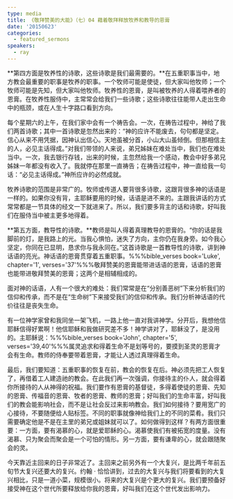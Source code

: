 ```yaml
---
type: media
title: 《敬拜赞美的大能》（七）04 藉着敬拜释放牧养和教导的恩膏
date: '20150623'
categories:
  - featured_sermons
speakers:
  - ray
---
```

**第四方面是牧养性的诗歌，这些诗歌是我们最需要的。**在五重职事当中，地方教会最重要的职事是牧养的职事。一个牧师可能是使徒，但大家叫他牧师；一个牧师可能是先知，但大家叫他牧师。牧养性的恩膏，是叫被牧养的人得着喂养者的恩膏。在牧养性服侍中，主常常会给我们一些诗歌；这些诗歌往往能带人走出生命中的瓶颈，或在人生十字路口看到方向。

每个星期六的上午，在我们家中会有一个祷告会。一次，在祷告过程中，神给了我们两首诗歌；其中一首诗歌是忽然出来的：“神的应许不能废去，句句都是坚定。信心从来不用凭据，因神认出信心。天地虽被分首，小山大山虽倾倒。但那相信主的人，必见主话得成。”对我们带领的人来说，弟兄姊妹在难处当中，我们也在难处当中。一次，我去银行存钱，出来的时候，主忽然给我一个感动，教会中好多弟兄姊妹一年都没有收入了。我就停在那里一直祷告；在祷告过程中，神一直给我一句话：“必见主话得成。”神所应许的必然成就。

牧养诗歌的范围是非常广的。牧师或传道人要背很多诗歌，这跟背很多神的话语是一样的。如果你没有背，主耶稣要用的时候，话语是进不来的。主跟我讲话的方式常常都是一节具体的经文一下就进来了。所以，我们要多背主的话和诗歌，好叫我们在服侍当中被主更多地得着。

**第五方面，教导性的诗歌。**教师是叫人得着真理教导的恩膏的。“你的话是我脚前的灯，是我路上的光。当我心惧怕，迷失了方向，主你仍在我身旁。如今我心坚定，你同在已显明，恳求你与我永同在。”这首诗歌是一首教导性的诗歌，讲到神话语的亮光。神话语的恩膏贯穿着五重职事。%%%bible_verses book='Luke', chapter='1', verses='37'%%%敬拜赞美的恩膏能带进话语的恩膏，话语的恩膏也能带进敬拜赞美的恩膏；这两个是相辅相成的。

面对神的话语，人有一个很大的难处：我们常常是在“分别善恶树”下来分析我们的信仰和传承，而不是在“生命树”下来接受我们的信仰和传承。我们分析神话语的代价往往是丧失生命。

有一位神学家曾和我同坐一架飞机，一路上他一直对我讲神学。分开后，我想他信耶稣信得好累啊！他信耶稣和我做研究差不多！神学讲对了，耶稣没了，是没用的。主耶稣说：%%%bible_verses book='John', chapter='5', verses='39,40'%%%属灵追求和得着生命不是划等号的，要摸到圣灵的恩膏才会有生命。教师的侍奉要带着恩膏，才能让人透过真理得着生命。

最后，我们要知道：五重职事的恢复在前，教会的恢复在后。神必须先把工人恢复了，再借着工人建造祂的教会。在此我们再一次强调，你接待主的仆人，就会得着你所接待的人从神得的祝福。我们要作有恩膏的基督徒，多得着使徒的恩膏、先知的恩膏、传福音的恩膏、牧者的恩膏、教师的恩膏；好叫我们的生命丰富，好叫我们的教会能影响社会，而不是让社会反过来影响教会。我们如何接待？要用宽广的心接待，不要随便给人贴标签。不同的职事就像神给我们上的不同的菜肴。我们只需要确定他是不是在主里的弟兄或姐妹就可以了。如何做得到这样？有两方面很重要：一方面，要有渴慕的心，就是爱耶稣的心。渴慕使我们有被拓宽的度量。没有渴慕、只为聚会而聚会是一个可怕的情形。另一方面，要有谦卑的心，就会跟随聚会的灵。

今天靠近主回来的日子非常近了。主回来之前另外有一个大复兴，是比两千年前五旬节大复兴还要大的复兴。约翰 · 恰恰讲到，过去的大复兴与我们将要看到的大复兴相比，只是一道小菜，规模很小。将来的大复兴是个更大的复兴。我们要预备好接受神在这个世代所要释放给你我的恩膏，好叫我们在这个世代发出影响力。
